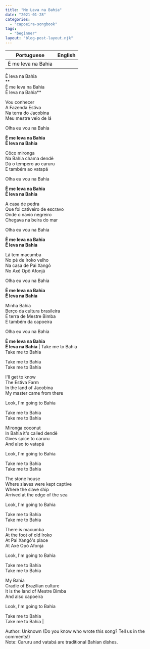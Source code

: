 ```yaml
---
title: "Me Leva na Bahia"
date: "2021-01-28"
categories: 
  - "capoeira-songbook"
tags: 
  - "beginner"
layout: "blog-post-layout.njk"
---
```


| Portuguese | English |
| --- | --- |
| Ê me leva na Bahia  
Ê leva na Bahia  
**  
Ê me leva na Bahia  
Ê leva na Bahia**  
  
Vou conhecer  
A Fazenda Estiva  
Na terra do Jacobina  
Meu mestre veio de lá  
  
Olha eu vou na Bahia  
  
**Ê me leva na Bahia  
Ê leva na Bahia**  
  
Côco mironga  
Na Bahia chama dendê  
Dá o tempero ao caruru  
E também ao vatapá  
  
Olha eu vou na Bahia  
  
**Ê me leva na Bahia  
Ê leva na Bahia**  
  
A casa de pedra  
Que foi cativeiro de escravo  
Onde o navio negreiro  
Chegava na beira do mar  
  
Olha eu vou na Bahia  
  
**Ê me leva na Bahia  
Ê leva na Bahia**  
  
Lá tem macumba  
No pé de Iroko velho  
Na casa de Pai Xangô  
No Axé Opô Afonjá  
  
Olha eu vou na Bahia  
  
**Ê me leva na Bahia  
Ê leva na Bahia**  
  
Minha Bahia  
Berço da cultura brasileira  
É terra de Mestre Bimba  
E também da capoeira  
  
Olha eu vou na Bahia  
  
**Ê me leva na Bahia  
Ê leva na Bahia** | Take me to Bahia  
Take me to Bahia  
  
Take me to Bahia  
Take me to Bahia  
  
I'll get to know  
The Estiva Farm  
In the land of Jacobina  
My master came from there  
  
Look, I'm going to Bahia  
  
Take me to Bahia  
Take me to Bahia  
  
Mironga coconut  
In Bahia it's called dendê  
Gives spice to caruru  
And also to vatapá  
  
Look, I'm going to Bahia  
  
Take me to Bahia  
Take me to Bahia  
  
The stone house  
Where slaves were kept captive  
Where the slave ship  
Arrived at the edge of the sea  
  
Look, I'm going to Bahia  
  
Take me to Bahia  
Take me to Bahia  
  
There is macumba  
At the foot of old Iroko  
At Pai Xangô's place  
At Axé Opô Afonjá  
  
Look, I'm going to Bahia  
  
Take me to Bahia  
Take me to Bahia  
  
My Bahia  
Cradle of Brazilian culture  
It is the land of Mestre Bimba  
And also capoeira  
  
Look, I'm going to Bahia  
  
Take me to Bahia  
Take me to Bahia |

<figcaption>

Author: Unknown (Do you know who wrote this song? Tell us in the comments!)  
Note: Caruru and vatabá are traditional Bahian dishes.

</figcaption>
